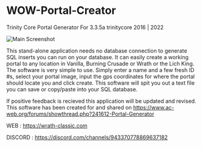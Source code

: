 # WOW-Portal-Creator
Trinity Core Portal Generator
For 3.3.5a trinitycore 2016 | 2022

![Main Screenshot]([https://i.ibb.co/BccX596/screenshot1.jpg](https://i.ibb.co/0D3rvwg/demo.jpg)](https://i.ibb.co/0D3rvwg/demo.jpg) "Main Screenshot")

This stand-alone application needs no database connection to generate SQL inserts you can run on your database. It can easily create a working portal to any location in Vanilla, Burning Crusade or Wrath or the Lich King.
The software is very simple to use. Simply enter a name and a few fresh ID #s, select your portal image, input the gps coordinates for where the portal should locate you and click create. This software will spit you out a text file you can save or copy/paste into your SQL database.

If positive feedback is recieved this application will be updated and revised. This software has been created for and shared on https://www.ac-web.org/forums/showthread.php?241612-Portal-Generator

WEB : https://wrath-classic.com

DISCORD : https://discord.com/channels/943370778869637182
